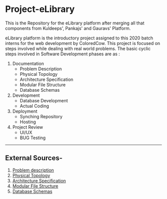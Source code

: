 # Project-eLibrary
This is the Repository for the eLibrary platform after merging all that components from Kuldeeps', Pankajs' and Gauravs' Platform. 

eLibrary platform is the introductory project assigned to this 2020 batch interns for the web development by ColoredCow. 
This project is focused on steps involved while dealing with real world problems.
The basic cyclic steps involved in Software Development phases are as :
1. Documentation
  	+ Problem Description
  	+ Physical Topology
  	+ Architecture Specification
  	+ Modular File Structure
  	+ Database Schemas
2. Development
  	+ Database Development
  	+ Actual Coding
3. Deployment
	+ Synching Repository 
	+ Hosting
4. Project Review 
	+ UI/UX
	+ BUG Testing

***********
## External Sources-

1. [Problem description](https://docs.google.com/document/d/1OeNWKKUx3gUOSr0-32t4WDN_aok-eDfHzm0618eBuuI/edit?usp=sharing)
2. [Physical Topology](https://docs.google.com/presentation/d/1xq9DzfEkWT1oXf8V4pMKOucN9qwNzPG29axb_u3Ai2M/edit?usp=sharing) 
3. [Architecture Specification](https://docs.google.com/presentation/d/1yf0QuMKHX7RwioYfK_fCsBkwWwwwoxzCbnHKDWsNqo4/edit?usp=sharing)
4. [Modular File Structure](https://docs.google.com/document/d/19blzS00-6DcwEWzTMUK-HudGA_TlTq-esAULoZ5Fph8/edit?usp=sharing)
5. [Database Schemas](https://docs.google.com/presentation/d/17iSCTSeeP3FcZDFDQBVWUOUzzHwWxi_ZSSeh7f65gOM/edit?usp=sharing
)

